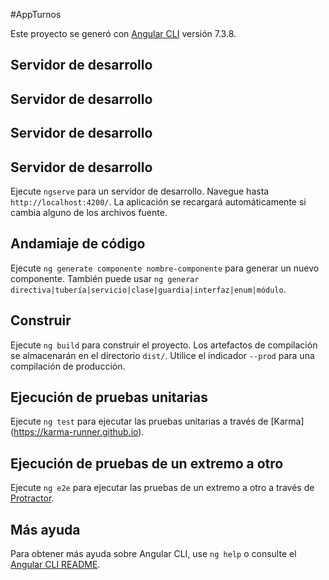 #AppTurnos

Este proyecto se generó con [Angular CLI](https://github.com/angular/angular-cli) versión 7.3.8.
## Servidor de desarrollo
## Servidor de desarrollo
## Servidor de desarrollo

## Servidor de desarrollo




Ejecute `ngserve` para un servidor de desarrollo. Navegue hasta `http://localhost:4200/`. La aplicación se recargará automáticamente si cambia alguno de los archivos fuente.

## Andamiaje de código

Ejecute `ng generate componente nombre-componente` para generar un nuevo componente. También puede usar `ng generar directiva|tubería|servicio|clase|guardia|interfaz|enum|módulo`.

## Construir

Ejecute `ng build` para construir el proyecto. Los artefactos de compilación se almacenarán en el directorio `dist/`. Utilice el indicador `--prod` para una compilación de producción.

## Ejecución de pruebas unitarias

Ejecute `ng test` para ejecutar las pruebas unitarias a través de [Karma] (https://karma-runner.github.io).

## Ejecución de pruebas de un extremo a otro

Ejecute `ng e2e` para ejecutar las pruebas de un extremo a otro a través de [Protractor](http://www.protractortest.org/).

## Más ayuda

Para obtener más ayuda sobre Angular CLI, use `ng help` o consulte el [Angular CLI README](https://github.com/angular/angular-cli/blob/master/README.md).
